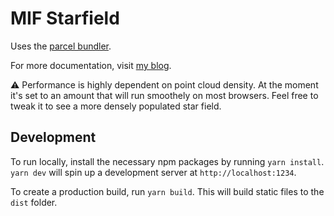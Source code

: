 # MIF Starfield

Uses the [parcel bundler](https://parceljs.org/).

For more documentation, visit [my blog](https://moritzsalla.info/projects/mif-21).

⚠️ Performance is highly dependent on point cloud density. At the moment it's set to an amount that will run smoothely on most browsers. Feel free to tweak it to see a more densely populated star field.

## Development

To run locally, install the necessary npm packages by running `yarn install`. `yarn dev` will spin up a development server at `http://localhost:1234`.

To create a production build, run `yarn build`. This will build static files to the `dist` folder.
